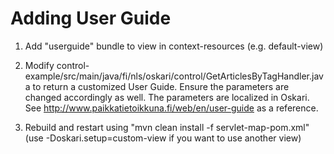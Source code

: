 # Adding User Guide

1) Add "userguide" bundle to view in context-resources (e.g. default-view)

2) Modify control-example/src/main/java/fi/nls/oskari/control/GetArticlesByTagHandler.java to return a customized User Guide.
   Ensure the parameters are changed accordingly as well. The parameters are localized in Oskari.
   See http://www.paikkatietoikkuna.fi/web/en/user-guide as a reference.

3) Rebuild and restart using "mvn clean install -f servlet-map-pom.xml" (use -Doskari.setup=custom-view if you want to use another view)